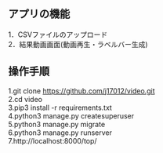 ## アプリの機能  
1．CSVファイルのアップロード  
2．結果動画画面(動画再生・ラベルバー生成)    

## 操作手順   
1.git clone https://github.com/j17012/video.git  
2.cd video  
3.pip3 install -r requirements.txt  
4.python3 manage.py createsuperuser  
5.python3 manage.py migrate  
6.python3 manage.py runserver  
7.http://localhost:8000/top/  
   
  　　
